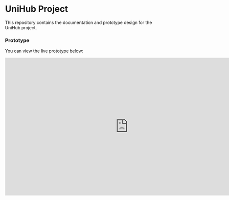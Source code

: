 # UniHub Project
This repository contains the documentation and prototype design for the UniHub project.
### Prototype
You can view the live prototype below:
<iframe style="border: 1px solid rgba(0, 0, 0, 0.1);" width="800" height="450" src="https://www.figma.com/embed?embed_host=share&url=https%3A%2F%2Fwww.figma.com%2Fdesign%2FUxq6XKzVwO2Mkt2Pi8Ohur%2FUniHub%3Fnode-id%3D0-1%26t%3D9vLOCmLUWY8L3Ri7-1" allowfullscreen></iframe>
